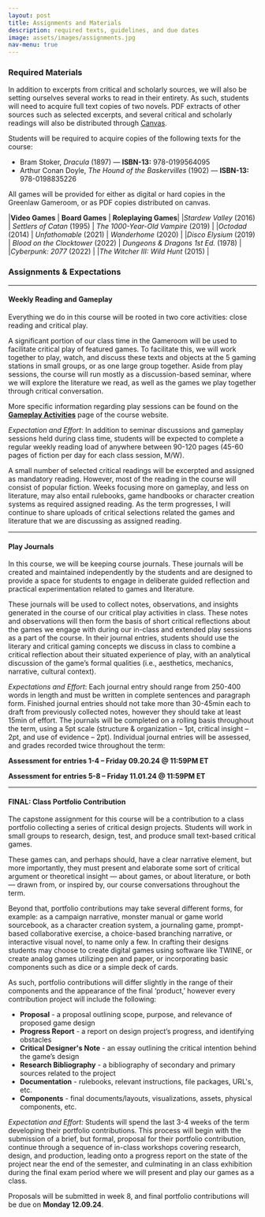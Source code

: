 ```yaml
---
layout: post
title: Assignments and Materials
description: required texts, guidelines, and due dates 
image: assets/images/assignments.jpg
nav-menu: true
---
```


### Required Materials

In addition to excerpts from critical and scholarly sources, we will also be setting ourselves several works to read in their entirety. As such, students will need to acquire full text copies of two novels. PDF extracts of other sources such as selected excerpts, and several critical and scholarly readings will also be distributed through [Canvas](https://uncch.instructure.com/courses/64653). 

Students will be required to acquire copies of the following texts for the course:

<ul>
	<li>Bram Stoker, <em>Dracula</em> (1897) — <strong>ISBN-13:</strong> 978-0199564095</li>
	<li>Arthur Conan Doyle, <em>The Hound of the Baskervilles</em> (1902) — <strong>ISBN-13:</strong> 	978-0198835226</li>
</ul>

All games will be provided for either as digital or hard copies in the Greenlaw Gameroom, or as PDF copies distributed on canvas.

|**Video Games** | **Board Games** | **Roleplaying Games**|
|*Stardew Valley* (2016) | *Settlers of Catan* (1995) | *The 1000-Year-Old Vampire* (2019) |
|*Octodad* (2014) | *Unfathomable* (2021) | *Wanderhome* (2020) |
|*Disco Elysium* (2019) | *Blood on the Clocktower* (2022) | *Dungeons & Dragons 1st Ed.* (1978) |
|*Cyberpunk: 2077* (2022) |
|*The Witcher III: Wild Hunt* (2015) |

### Assignments & Expectations

---

#### Weekly Reading and Gameplay
Everything we do in this course will be rooted in two core activities: close reading and critical play. 

A significant portion of our class time in the Gameroom will be used to facilitate critical play of featured games. To facilitate this, we will work together to play, watch, and discuss these texts and objects at the 5 gaming stations in small groups, or as one large group together. Aside from play sessions, the course will run mostly as a discussion-based seminar, where we will explore the literature we read, as well as the games we play together through critical conversation. 

More specific information regarding play sessions can be found on the [**Gameplay Activities**](https://sgotzler.github.io/ENGL-258/elements.html) page of the course website.

*Expectation and Effort*: In addition to seminar discussions and gameplay sessions held during class time, students will be expected to complete a regular weekly reading load of anywhere between 90-120 pages (45-60 pages of fiction per day for each class session, M/W). 

A small number of selected critical readings will be excerpted and assigned as mandatory reading. However, most of the reading in the course will consist of popular fiction. Weeks focusing more on gameplay, and less on literature, may also entail rulebooks, game handbooks or character creation systems as required assigned reading. As the term progresses, I will continue to share uploads of critical selections related the games and literature that we are discussing as assigned reading.

---

#### Play Journals
In this course, we will be keeping course journals. These journals will be created and maintained independently by the students and are designed to provide a space for students to engage in deliberate guided reflection and practical experimentation related to games and literature. 

These journals will be used to collect notes, observations, and insights generated in the course of our critical play activities in class. These notes and observations will then form the basis of short critical reflections about the games we engage with during our in-class and extended play sessions as a part of the course. In their journal entries, students should use the literary and critical gaming concepts we discuss in class to combine a critical reflection about their situated experience of play, with an analytical discussion of the game’s formal qualities (i.e., aesthetics, mechanics, narrative, cultural context).

*Expectations and Effort*: Each journal entry should range from 250-400 words in length and must be written in complete sentences and paragraph form. Finished journal entries should not take more than 30-45min each to draft from previously collected notes, however they should take at least 15min of effort.
The journals will be completed on a rolling basis throughout the term, using a 5pt scale (structure & organization – 1pt, critical insight – 2pt, and use of evidence – 2pt). Individual journal entries will be assessed, and grades recorded twice throughout the term:

**Assessment for entries 1-4 – Friday 09.20.24 @ 11:59PM ET**

**Assessment for entries 5-8 – Friday 11.01.24 @ 11:59PM ET**

---

#### FINAL: Class Portfolio Contribution
The capstone assignment for this course will be a contribution to a class portfolio collecting a series of critical design projects. Students will work in small groups to research, design, test, and produce small text-based critical games. 

These games can, and perhaps should, have a clear narrative element, but more importantly, they must present and elaborate some sort of critical argument or theoretical insight — about games, or about literature, or both — drawn from, or inspired by, our course conversations throughout the term. 

Beyond that, portfolio contributions may take several different forms, for example: as a campaign narrative, monster manual or game world sourcebook, as a character creation system, a journaling game, prompt-based collaborative exercise, a choice-based branching narrative, or interactive visual novel, to name only a few. In crafting their designs students may choose to create digital games using software like TWINE, or create analog games utilizing pen and paper, or incorporating basic components such as dice or a simple deck of cards.

As such, portfolio contributions will differ slightly in the range of their components and the appearance of the final ‘product,’ however every contribution project will include the following: 

- **Proposal** - a proposal outlining scope, purpose, and relevance of proposed game design
- **Progress Report** - a report on design project’s progress, and identifying obstacles
- **Critical Designer's Note** - an essay outlining the critical intention behind the game’s design
- **Research Bibliography** - a bibliography of secondary and primary sources related to the project
- **Documentation** - rulebooks, relevant instructions, file packages, URL's, etc.
- **Components** - final documents/layouts, visualizations, assets, physical components, etc.
  
*Expectation and Effort:* Students will spend the last 3-4 weeks of the term developing their portfolio contributions. This process will begin with the submission of a brief, but formal, proposal for their portfolio contribution, continue through a sequence of in-class workshops covering research, design, and production, leading onto a progress report on the state of the project near the end of the semester, and culminating in an class exhibition during the final exam period where we will present and play our games as a class.


Proposals will be submitted in week 8, and final portfolio contributions will be due on **Monday 12.09.24**.
